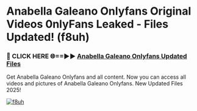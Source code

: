 # Anabella Galeano Onlyfans Original Videos 0nlyFans Leaked - Files Updated! (f8uh)

<h3>🔴 CLICK HERE 🌐==►► <a href="https://tinyurl.com/ehrbuxhb" rel="nofollow">Anabella Galeano Onlyfans Updated Files</a></h3>

Get Anabella Galeano Onlyfans and all content. Now you can access all videos and pictures of Anabella Galeano Onlyfans. New Updated Files 2025!

[![f8uh](https://i.imgur.com/lVYEuWS.gif)](https://tinyurl.com/ehrbuxhb)
